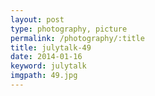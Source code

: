 ```yaml
---
layout: post
type: photography, picture
permalink: /photography/:title
title: julytalk-49
date: 2014-01-16
keyword: julytalk
imgpath: 49.jpg
---
```



